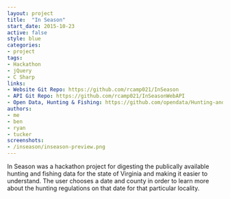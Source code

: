 ```yaml
---
layout: project
title:  "In Season"
start_date: 2015-10-23
active: false
style: blue
categories:
- project
tags:
- Hackathon
- jQuery
- C Sharp
links:
- Website Git Repo: https://github.com/rcamp021/InSeason
- API Git Repo: https://github.com/rcamp021/InSeasonWebAPI
- Open Data, Hunting & Fishing: https://github.com/opendata/Hunting-and-Fishing
authors:
- me
- ben
- ryan
- tucker
screenshots:
- /inseason/inseason-preview.png
---
```


In Season was a hackathon project for digesting the publically available hunting and fishing data for the state of Virginia and making it easier to understand. The user chooses a date and county in order to learn more about the hunting regulations on that date for that particular locality.
